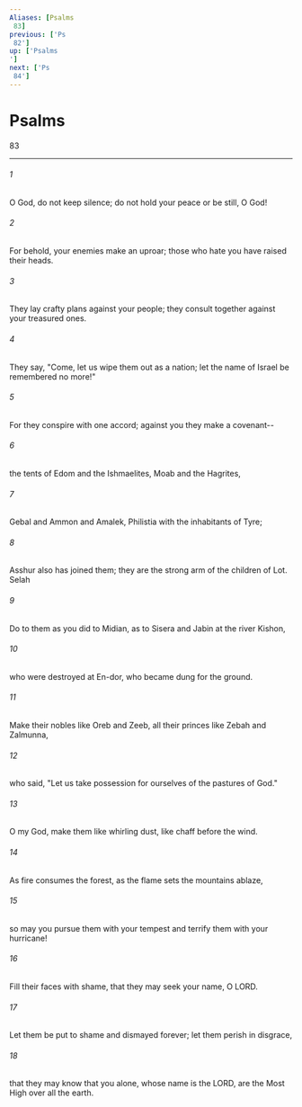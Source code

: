 ```yaml
---
Aliases: [Psalms 83]
previous: ['Ps 82']
up: ['Psalms']
next: ['Ps 84']
---
```

# Psalms 83

***
 

###### 1 
O God, do not keep silence;  do not hold your peace or be still, O God!   

###### 2 
For behold, your enemies make an uproar;  those who hate you have raised their heads.   

###### 3 
They lay crafty plans against your people;  they consult together against your treasured ones.   

###### 4 
They say, "Come, let us wipe them out as a nation;  let the name of Israel be remembered no more!"   

###### 5 
For they conspire with one accord;  against you they make a covenant--   

###### 6 
the tents of Edom and the Ishmaelites,  Moab and the Hagrites,   

###### 7 
Gebal and Ammon and Amalek,  Philistia with the inhabitants of Tyre;   

###### 8 
Asshur also has joined them;  they are the strong arm of the children of Lot. Selah  

###### 9 
Do to them as you did to Midian,  as to Sisera and Jabin at the river Kishon,   

###### 10 
who were destroyed at En-dor,  who became dung for the ground.   

###### 11 
Make their nobles like Oreb and Zeeb,  all their princes like Zebah and Zalmunna,   

###### 12 
who said, "Let us take possession for ourselves  of the pastures of God."  

###### 13 
O my God, make them like whirling dust,  like chaff before the wind.   

###### 14 
As fire consumes the forest,  as the flame sets the mountains ablaze,   

###### 15 
so may you pursue them with your tempest  and terrify them with your hurricane!   

###### 16 
Fill their faces with shame,  that they may seek your name, O LORD.   

###### 17 
Let them be put to shame and dismayed forever;  let them perish in disgrace,   

###### 18 
that they may know that you alone,  whose name is the LORD,  are the Most High over all the earth.
